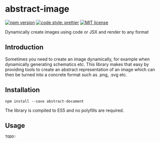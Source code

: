 # abstract-image

[![npm version][version-image]][version-url]
[![code style: prettier][prettier-image]][prettier-url]
[![MIT license][license-image]][license-url]

Dynamically create images using code or JSX and render to any format

## Introduction

Sometimes you need to create an image dynamically, for example when dynamically generating schematics etc. This library makes that easy by providing tools to create an abstract representation of an image which can then be turned into a concrete format such as .png, .svg etc.

## Installation

`npm install --save abstract-document`

The library is compiled to ES5 and no polyfills are required.

## Usage

```js
TODO!
```

[version-image]: https://img.shields.io/npm/v/abstract-image.svg?style=flat
[version-url]: https://www.npmjs.com/package/abstract-image
[license-image]: https://img.shields.io/github/license/dividab/abstract-visuals.svg?style=flat
[license-url]: https://opensource.org/licenses/MIT
[prettier-image]: https://img.shields.io/badge/code_style-prettier-ff69b4.svg?style=flat
[prettier-url]: https://github.com/prettier/prettier
